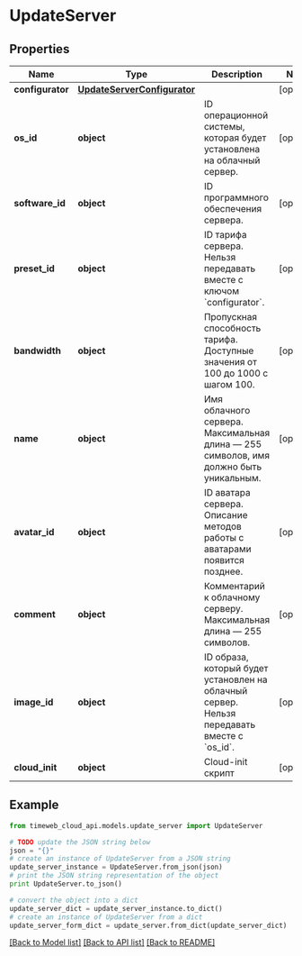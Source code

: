 # UpdateServer


## Properties
Name | Type | Description | Notes
------------ | ------------- | ------------- | -------------
**configurator** | [**UpdateServerConfigurator**](UpdateServerConfigurator.md) |  | [optional] 
**os_id** | **object** | ID операционной системы, которая будет установлена на облачный сервер. | [optional] 
**software_id** | **object** | ID программного обеспечения сервера. | [optional] 
**preset_id** | **object** | ID тарифа сервера. Нельзя передавать вместе с ключом &#x60;configurator&#x60;. | [optional] 
**bandwidth** | **object** | Пропускная способность тарифа. Доступные значения от 100 до 1000 с шагом 100. | [optional] 
**name** | **object** | Имя облачного сервера. Максимальная длина — 255 символов, имя должно быть уникальным. | [optional] 
**avatar_id** | **object** | ID аватара сервера. Описание методов работы с аватарами появится позднее. | [optional] 
**comment** | **object** | Комментарий к облачному серверу. Максимальная длина — 255 символов. | [optional] 
**image_id** | **object** | ID образа, который будет установлен на облачный сервер. Нельзя передавать вместе с &#x60;os_id&#x60;. | [optional] 
**cloud_init** | **object** | Cloud-init скрипт | [optional] 

## Example

```python
from timeweb_cloud_api.models.update_server import UpdateServer

# TODO update the JSON string below
json = "{}"
# create an instance of UpdateServer from a JSON string
update_server_instance = UpdateServer.from_json(json)
# print the JSON string representation of the object
print UpdateServer.to_json()

# convert the object into a dict
update_server_dict = update_server_instance.to_dict()
# create an instance of UpdateServer from a dict
update_server_form_dict = update_server.from_dict(update_server_dict)
```
[[Back to Model list]](../README.md#documentation-for-models) [[Back to API list]](../README.md#documentation-for-api-endpoints) [[Back to README]](../README.md)


